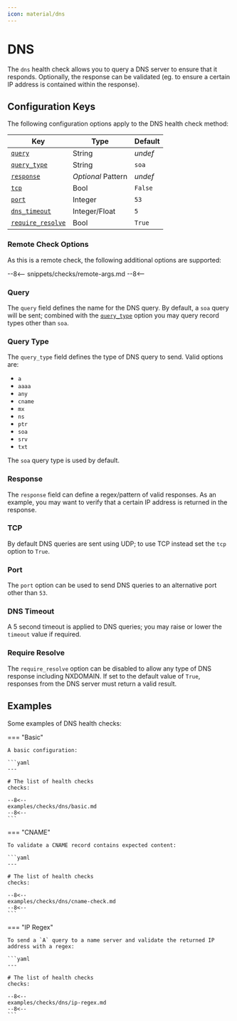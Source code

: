 ```yaml
---
icon: material/dns
---
```


# DNS

The `dns` health check allows you to query a DNS server to ensure that it responds. Optionally, the response can be validated (eg. to ensure a certain IP address is contained within the response).

## Configuration Keys

The following configuration options apply to the DNS health check method:

| Key                                   | Type               | Default |
| ------------------------------------- | ------------------ | ------- |
| [`query`](#query)                     | String             | *undef* |
| [`query_type`](#query-type)           | String             | `soa`   |
| [`response`](#response)               | *Optional* Pattern | *undef* |
| [`tcp`](#tcp)                         | Bool               | `False` |
| [`port`](#port)                       | Integer            | `53`    |
| [`dns_timeout`](#dns-timeout)         | Integer/Float      | `5`     |
| [`require_resolve`](#require-resolve) | Bool               | `True`  |

### Remote Check Options

As this is a remote check, the following additional options are supported:

--8<--
snippets/checks/remote-args.md
--8<--

### Query

The `query` field defines the name for the DNS query. By default, a `soa` query will be sent; combined with the [`query_type`](#query-type) option you may query record types other than `soa`.

### Query Type

The `query_type` field defines the type of DNS query to send. Valid options are:

- `a`
- `aaaa`
- `any`
- `cname`
- `mx`
- `ns`
- `ptr`
- `soa`
- `srv`
- `txt`

The `soa` query type is used by default.

### Response

The `response` field can define a regex/pattern of valid responses. As an example, you may want to verify that a certain IP address is returned in the response.

### TCP

By default DNS queries are sent using UDP; to use TCP instead set the `tcp` option to `True`.

### Port

The `port` option can be used to send DNS queries to an alternative port other than `53`.

### DNS Timeout

A 5 second timeout is applied to DNS queries; you may raise or lower the `timeout` value if required.

### Require Resolve

The `require_resolve` option can be disabled to allow any type of DNS response including NXDOMAIN. If set to the default value of `True`, responses from the DNS server must return a valid result.

## Examples

Some examples of DNS health checks:

=== "Basic"

    A basic configuration:

    ```yaml
    ---

    # The list of health checks
    checks:

    --8<--
    examples/checks/dns/basic.md
    --8<--
    ```

=== "CNAME"

    To validate a CNAME record contains expected content:

    ```yaml
    ---

    # The list of health checks
    checks:

    --8<--
    examples/checks/dns/cname-check.md
    --8<--
    ```

=== "IP Regex"

    To send a `A` query to a name server and validate the returned IP address with a regex:

    ```yaml
    ---

    # The list of health checks
    checks:

    --8<--
    examples/checks/dns/ip-regex.md
    --8<--
    ```
